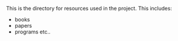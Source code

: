 This is the directory for resources used in the project. 
This includes:
  - books
  - papers
  - programs
 etc..
